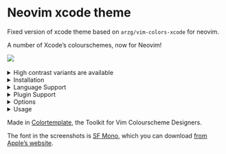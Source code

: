 # Neovim xcode theme

Fixed version of xcode theme based on `arzg/vim-colors-xcode` for neovim.

A number of Xcode’s colourschemes, now for Neovim!

![](./xcode-theme-split.png)

<details>
<summary>High contrast variants are available</summary>

| `xcodedark`                                                                                 | `xcodedarkhc` (high-contrast)                                                                 |
| ------------------------------------------------------------------------------------------- | --------------------------------------------------------------------------------------------- |
| ![](https://raw.githubusercontent.com/arzg/resources/master/xcode-comparison/xcodedark.png) | ![](https://raw.githubusercontent.com/arzg/resources/master/xcode-comparison/xcodedarkhc.png) |

---

| `xcodelight`                                                                                 | `xcodelighthc` (high-contrast)                                                                 |
| -------------------------------------------------------------------------------------------- | ---------------------------------------------------------------------------------------------- |
| ![](https://raw.githubusercontent.com/arzg/resources/master/xcode-comparison/xcodelight.png) | ![](https://raw.githubusercontent.com/arzg/resources/master/xcode-comparison/xcodelighthc.png) |

</details>

<details>
<summary>Installation</summary>

Use your favorite runtimepath/plugin manager. If you don’t have one, I recommend [Plug](https://github.com/junegunn/vim-plug):

```viml
Plug 'nomis51/nvim-xcode-theme'
```

```lua
{ "nomis51/nvim-xcode-theme" }
```

Or, alternatively, you can install the old-fashioned way by copying the relevant directories right into `~/.vim`:

```console
$ git clone https://github.com/arzg/vim-colors-xcode.git
$ cp -r vim-colors-xcode/{autoload,colors,doc} ~/.vim
```

</details>

<details>
<summary>Language Support</summary>

These colourschemes have been carefully tuned for the following language plugins:

- Bib(La)TeX (built-in)
- CSS ([hail2u/vim-css3-syntax](https://github.com/hail2u/vim-css3-syntax))
- Git ([tpope/vim-git](https://github.com/tpope/vim-git))
- Go ([fatih/vim-go](https://github.com/fatih/vim-go))
- HTML ([othree/html5.vim](https://github.com/othree/html5.vim))
- JSON (built-in)
- JavaScript ([pangloss/vim-javascript](https://github.com/pangloss/vim-javascript))
- Jinja 2 ([Glench/Vim-Jinja2-Syntax](https://github.com/Glench/Vim-Jinja2-Syntax))
- Markdown ([tpope/vim-markdown](https://github.com/tpope/vim-markdown))
- Rust ([arzg/vim-rust-syntax-ext](https://github.com/arzg/vim-rust-syntax-ext))
- SCSS ([cakebaker/scss-syntax.vim](https://github.com/cakebaker/scss-syntax.vim))
- Swift ([arzg/vim-swift](https://github.com/arzg/vim-swift))
- TypeScript ([HerringtonDarkholme/yats.vim](https://github.com/HerringtonDarkholme/yats.vim))
- Vim help (built-in)
- VimL (built-in)
</details>

<details>
<summary>Plugin Support</summary>

These plugins are specifically supported:

- [Airline](https://github.com/vim-airline/vim-airline)
- [Matchup](https://github.com/andymass/vim-matchup)
- [Searchlight](https://github.com/PeterRincker/vim-searchlight)
- [Signify](https://github.com/mhinz/vim-signify)

To get the closest experience to Xcode it is recommended that you use the following configuration for Signify:

```viml
let g:signify_sign_add    = '┃'
let g:signify_sign_change = '┃'
let g:signify_sign_delete = '•'

let g:signify_sign_show_count = 0 " Don’t show the number of deleted lines.
```

Xcode updates its Git gutter signs immediately upon editing. To achieve this you can add the following to your `vimrc`:

```viml
" Update Git signs every time the text is changed
autocmd User SignifySetup
            \ execute 'autocmd! signify' |
            \ autocmd signify TextChanged,TextChangedI * call sy#start()
```

</details>

<details>
<summary>Options</summary>

Use `:help xcode<variant>`, where variant is either `dark`, `darkhc`, `light`, `lighthc`, or `wwdc`, to view a list of all the possible options and their default values. Add `g:xcode<variant>_` in front of every option name for use. For example, `emph_funcs` would turn into `g:xcodedarkhc_emph_funcs` if you want it to apply to the dark high contrast variant and `g:xcodelight_emph_funcs` for the light version.

_Note that I’ve only added screenshots of the light and dark variants for the options below for reasons of brevity._

<details>
<summary>Comment Style</summary>

- This option does not exist in the WWDC colourscheme
- The default value is `0`

| <sup>`green_comments`</sup> | Dark                                                                                | Light                                                                                |
| --------------------------- | ----------------------------------------------------------------------------------- | ------------------------------------------------------------------------------------ |
| `0`                         | ![](https://raw.githubusercontent.com/arzg/resources/master/xcode-green-0-dark.png) | ![](https://raw.githubusercontent.com/arzg/resources/master/xcode-green-0-light.png) |
| `1`                         | ![](https://raw.githubusercontent.com/arzg/resources/master/xcode-green-1-dark.png) | ![](https://raw.githubusercontent.com/arzg/resources/master/xcode-green-1-light.png) |

</details>

<details>
<summary>Punctuation Dimming</summary>

- This option is available in all colourschemes
- The default value is `1`

| <sup>`dim_punctuation`</sup> | Dark                                                                              | Light                                                                              |
| ---------------------------- | --------------------------------------------------------------------------------- | ---------------------------------------------------------------------------------- |
| `0`                          | ![](https://raw.githubusercontent.com/arzg/resources/master/xcode-dim-0-dark.png) | ![](https://raw.githubusercontent.com/arzg/resources/master/xcode-dim-0-light.png) |
| `1`                          | ![](https://raw.githubusercontent.com/arzg/resources/master/xcode-dim-1-dark.png) | ![](https://raw.githubusercontent.com/arzg/resources/master/xcode-dim-1-light.png) |

</details>

<details>
<summary>Syntax Item Emphasis</summary>

- This option is available in all colourschemes
- The default values are `1`, `0` and `0`, for `emph_types`, `emph_funcs` and `emph_idents` respectively

| <sup>`emph_types`, `emph_funcs`, `emph_idents`</sup> | Dark                                                                                                 | Light                                                                                                 |
| ---------------------------------------------------- | ---------------------------------------------------------------------------------------------------- | ----------------------------------------------------------------------------------------------------- |
| `1`,<br>`0`,<br>`0`                                  | ![](https://raw.githubusercontent.com/arzg/resources/master/xcode-types-1-funcs-0-idents-0-dark.png) | ![](https://raw.githubusercontent.com/arzg/resources/master/xcode-types-1-funcs-0-idents-0-light.png) |
| `0`,<br>`1`,<br>`0`                                  | ![](https://raw.githubusercontent.com/arzg/resources/master/xcode-types-0-funcs-1-idents-0-dark.png) | ![](https://raw.githubusercontent.com/arzg/resources/master/xcode-types-0-funcs-1-idents-0-light.png) |
| `0`,<br>`1`,<br>`1`                                  | ![](https://raw.githubusercontent.com/arzg/resources/master/xcode-types-0-funcs-1-idents-1-dark.png) | ![](https://raw.githubusercontent.com/arzg/resources/master/xcode-types-0-funcs-1-idents-1-light.png) |

</details>

<details>
<summary>MatchParen style</summary>

- This option is available in all colourschemes
- The default value is `0`

| <sup>`match_paren_style`</sup> | Dark                                                                                     | Light                                                                                     |
| ------------------------------ | ---------------------------------------------------------------------------------------- | ----------------------------------------------------------------------------------------- |
| `0`                            | ![](https://raw.githubusercontent.com/arzg/resources/master/xcode-matchparen-0-dark.png) | ![](https://raw.githubusercontent.com/arzg/resources/master/xcode-matchparen-0-light.png) |
| `1`                            | ![](https://raw.githubusercontent.com/arzg/resources/master/xcode-matchparen-1-dark.png) | ![](https://raw.githubusercontent.com/arzg/resources/master/xcode-matchparen-1-light.png) |

</details>
</details>

<details>
<summary>Usage</summary>

First, add one of the following lines to your Vim configuration.

The standard theme:

```viml
colorscheme xcode
```

Or the high contrast version:

```viml
colorscheme xcodehc
```

Either version will change appearance based on `background`'s value (light or dark).

You may also specify a theme variant specifically, bypassing the automatic `background` feature. This method is the only way to access the `xcodewwdc` theme.

```viml
colorscheme xcodedark
colorscheme xcodedarkhc
colorscheme xcodelight
colorscheme xcodelighthc
colorscheme xcodewwdc
```

If you’re using a GUI, then this is all the setup you need. However, if you’re planning to use vim-colors-xcode in a terminal, the terminal must support 24-bit colour, also known as True Colour. This can be enabled through the use of the following setting:

```viml
set termguicolors
```

If you want other terminal output to match with vim-colors-xcode, then set its colours to match the ones below:

<details>
<summary>Dark Palette</summary>

| Colour     | Normal    | Bright    |
| ---------- | --------- | --------- |
| Black      | `#414453` | `#7f8c98` |
| Red        | `#ff8170` | `#ff8170` |
| Green      | `#78c2b3` | `#acf2e4` |
| Yellow     | `#d9c97c` | `#ffa14f` |
| Blue       | `#4eb0cc` | `#6bdfff` |
| Magenta    | `#ff7ab2` | `#ff7ab2` |
| Cyan       | `#b281eb` | `#dabaff` |
| White      | `#dfdfe0` | `#dfdfe0` |
| Foreground | `#dfdfe0` |           |
| Background | `#292a30` |           |

</details>

<details>
<summary>Dark High Contrast Palette</summary>

| Colour     | Normal    | Bright    |
| ---------- | --------- | --------- |
| Black      | `#43454b` | `#838991` |
| Red        | `#ff8a7a` | `#ff8a7a` |
| Green      | `#83c9bc` | `#b1faeb` |
| Yellow     | `#d9c668` | `#ffa14f` |
| Blue       | `#4ec4e6` | `#6bdfff` |
| Magenta    | `#ff85b8` | `#ff85b8` |
| Cyan       | `#cda1ff` | `#e5cfff` |
| White      | `#ffffff` | `#ffffff` |
| Foreground | `#ffffff` |           |
| Background | `#1f1f24` |           |

</details>

<details>
<summary>Light Palette</summary>

| Colour     | Normal    | Bright    |
| ---------- | --------- | --------- |
| Black      | `#b4d8fd` | `#8a99a6` |
| Red        | `#d12f1b` | `#d12f1b` |
| Green      | `#3e8087` | `#23575c` |
| Yellow     | `#78492a` | `#78492a` |
| Blue       | `#0f68a0` | `#0b4f79` |
| Magenta    | `#ad3da4` | `#ad3da4` |
| Cyan       | `#804fb8` | `#4b21b0` |
| White      | `#262626` | `#262626` |
| Foreground | `#262626` |           |
| Background | `#ffffff` |           |

</details>

<details>
<summary>Light High Contrast Palette</summary>

| Colour     | Normal    | Bright    |
| ---------- | --------- | --------- |
| Black      | `#b4d8fd` | `#8a99a6` |
| Red        | `#ad1805` | `#ad1805` |
| Green      | `#355d61` | `#174145` |
| Yellow     | `#78492a` | `#78492a` |
| Blue       | `#0058a1` | `#003f73` |
| Magenta    | `#9c2191` | `#9c2191` |
| Cyan       | `#703daa` | `#441ea1` |
| White      | `#000000` | `#000000` |
| Foreground | `#000000` |           |
| Background | `#ffffff` |           |

</details>

<details>
<summary>WWDC Palette</summary>

| Colour     | Normal    | Bright    |
| ---------- | --------- | --------- |
| Black      | `#494d5c` | `#7f869e` |
| Red        | `#bb383a` | `#bb383a` |
| Green      | `#94c66e` | `#94c66e` |
| Yellow     | `#d28e5d` | `#d28e5d` |
| Blue       | `#8884c5` | `#8884c5` |
| Magenta    | `#b73999` | `#b73999` |
| Cyan       | `#00aba4` | `#00aba4` |
| White      | `#e7e8eb` | `#e7e8eb` |
| Foreground | `#e7e8eb` |           |
| Background | `#292c36` |           |

</details>

iTerm presets for all these palettes are included with this repository.

If you would like to have italic comments, add the following to your `vimrc`:

```viml
augroup vim-colors-xcode
    autocmd!
augroup END

autocmd vim-colors-xcode ColorScheme * hi Comment        cterm=italic gui=italic
autocmd vim-colors-xcode ColorScheme * hi SpecialComment cterm=italic gui=italic
```

</details>

Made in [Colortemplate](https://github.com/lifepillar/vim-colortemplate), the Toolkit for Vim Colourscheme Designers.

The font in the screenshots is [SF Mono](https://developer.apple.com/videos/play/wwdc2016/803/?time=106), which you can download [from Apple’s website](https://developer.apple.com/fonts/).
